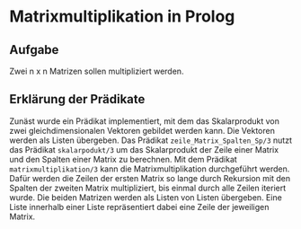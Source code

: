 # Matrixmultiplikation in Prolog 

## Aufgabe
Zwei n x n Matrizen sollen multipliziert werden.

## Erklärung der Prädikate

Zunäst wurde ein Prädikat implementiert, mit dem das Skalarprodukt von zwei gleichdimensionalen Vektoren gebildet werden kann. Die Vektoren werden als Listen übergeben. Das Prädikat `zeile_Matrix_Spalten_Sp/3` nutzt das Prädikat `skalarpodukt/3` um das Skalarprodukt der Zeile einer Matrix und den Spalten einer Matrix zu berechnen. Mit dem Prädikat `matrixmultiplikation/3` kann die Matrixmultiplikation durchgeführt werden. Dafür werden die Zeilen der ersten Matrix so lange durch Rekursion mit den Spalten der zweiten Matrix multipliziert, bis einmal durch alle Zeilen iteriert wurde. Die beiden Matrizen werden als Listen von Listen übergeben. Eine Liste innerhalb einer Liste repräsentiert dabei eine Zeile der jeweiligen Matrix.
